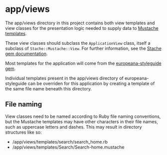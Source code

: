 # app/views

The app/views directory in this project contains both view templates and view
classes for the presentation logic needed to supply data to
[Mustache templates](https://github.com/mustache/mustache).

These view classes should subclass the `ApplicationView` class, itself a
subclass of `Stache::Mustache::View`. For further information, see the
[Stache gem documentation](https://github.com/agoragames/stache).

Most templates for the application will come from the
[europeana-styleguide gem](https://github.com/europeana/europeana-styleguide-ruby).

Individual templates present in the app/views directory of 
europeana-styleguide can be overriden for this application by creating
a template of the same file name beneath this directory.

## File naming

View classes need to be named according to Ruby file naming conventions, but
the Mustache templates may have other characters in their file names, such as
uppercase letters and dashes. This may result in directory structures like so:

* /app/views/templates/search/search_home.rb
* /app/views/templates/Search/Search-home.mustache
